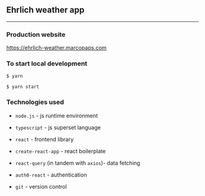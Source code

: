 ## Ehrlich weather app

---

### Production website

https://ehrlich-weather.marcopaps.com

### To start local development

```
$ yarn

$ yarn start
```

### Technologies used

- `node.js` - js runtime environment

- `typescript` - js superset language

- `react` - frontend library

- `create-react-app` - react boilerplate

- `react-query` (in tandem with `axios`)- data fetching

- `auth0-react` - authentication

- `git` - version control
